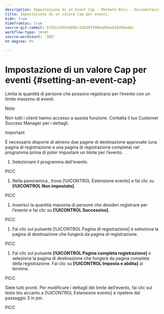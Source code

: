 ```yaml
---
description: Impostazione di un Event Cap - Marketo Docs - Documentazione del prodotto
title: Impostazione di un valore Cap per eventi
hide: true
hidefromtoc: true
source-git-commit: b759c54954d68bc53829f990ea694a810d99ad6c
workflow-type: tm+mt
source-wordcount: '182'
ht-degree: 0%

---
```


# Impostazione di un valore Cap per eventi {#setting-an-event-cap}

Limita la quantità di persone che possono registrarsi per l’evento con un limite massimo di eventi.

>[!NOTE]
>
>Non tutti i clienti hanno accesso a questa funzione. Contatta il tuo Customer Success Manager per i dettagli.

>[!IMPORTANT]
>È necessario disporre di almeno due pagine di destinazione approvate (una pagina di registrazione e una pagina di registrazione completa) nel programma prima di poter impostare un limite per l’evento.

1. Selezionare il programma dell&#39;evento.

PICC

1. Nella panoramica , trova [!UICONTROL Estensione evento] e fai clic su **[!UICONTROL Non impostato]**.

PICC

1. Inserisci la quantità massima di persone che desideri registrare per l’evento e fai clic su **[!UICONTROL Successivo]**.

PICC

1. Fai clic sul pulsante [!UICONTROL Pagina di registrazione] e seleziona la pagina di destinazione che fungerà da pagina di registrazione.

PICC

1. Fai clic sul pulsante **[!UICONTROL Pagina completa registrazione]** e seleziona la pagina di destinazione che fungerà da pagina completa della registrazione. Fai clic su **[!UICONTROL Imposta e abilita]** al termine.

PICC

Siete tutti pronti. Per modificare i dettagli del limite dell’evento, fai clic sul testo blu accanto a [!UICONTROL Estensione evento] e ripetere dal passaggio 3 in poi.

PICC
